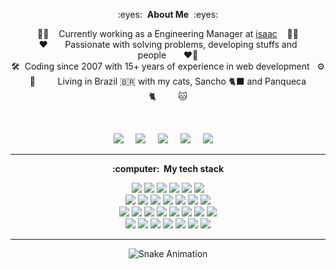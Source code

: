 <p align="center">
:eyes:&nbsp;&nbsp;<b>About Me</b>&nbsp;&nbsp;:eyes:
</p>

<p align="center">
  👨‍💻&nbsp;&nbsp;&nbsp;&nbsp;Currently working as a Engineering Manager at <a href="[https://pagar.me/](https://isaac.com.br/)">isaac</a>&nbsp;&nbsp;&nbsp;&nbsp;🧑‍🔧
  <br/>
  ♥️&nbsp;&nbsp;&nbsp;&nbsp;&nbsp;&nbsp;&nbsp;Passionate with solving problems, developing stuffs and people&nbsp;&nbsp;&nbsp;&nbsp;&nbsp;&nbsp;&nbsp;❤️‍🔥
  <br/>
  🛠️&nbsp;&nbsp;Coding since 2007 with 15+ years of experience in web development&nbsp;&nbsp;&nbsp;⚙️
  <br/>
  🐙&nbsp;&nbsp;&nbsp;&nbsp;&nbsp;&nbsp;&nbsp;&nbsp;&nbsp;Living in Brazil 🇧🇷 with my cats, Sancho 🐈‍⬛ and Panqueca 🐈&nbsp;&nbsp;&nbsp;&nbsp;&nbsp;&nbsp;&nbsp;&nbsp;&nbsp;🐱
</p>
<br/>
<p align="center">
  <a href="mailto:grippado@gmail.com?subject=Olá%20Gabriel%20Gripp"><img src="https://img.shields.io/badge/gmail-%23D14836.svg?&style=for-the-badge&logo=gmail&logoColor=white" /></a>&nbsp;&nbsp;&nbsp;&nbsp;
  <a href="https://www.linkedin.com/in/grippado/"><img src="https://img.shields.io/badge/linkedin-%230077B5.svg?&style=for-the-badge&logo=linkedin&logoColor=white" /></a>&nbsp;&nbsp;&nbsp;&nbsp;
  <a href="https://www.instagram.com/grippado/"><img src="https://img.shields.io/badge/instagram-%23dc2743.svg?&style=for-the-badge&logo=instagram&logoColor=white" /></a>&nbsp;&nbsp;&nbsp;&nbsp;
  <a href="https://www.facebook.com/grippado"><img src="https://img.shields.io/badge/facebook-%233B5998.svg?&style=for-the-badge&logo=facebook&logoColor=white" /></a>&nbsp;&nbsp;&nbsp;&nbsp;
  <a href="https://twitter.com/grippado"><img src="https://img.shields.io/badge/twitter-%231DA1F2.svg?&style=for-the-badge&logo=twitter&logoColor=white" /></a>&nbsp;&nbsp;&nbsp;&nbsp;
</p>

<hr/>

<p align="center">
  <b>:computer: &nbsp;My tech stack</b>
    
  <br/>
  
  <p align="center">
    <img src="https://img.shields.io/badge/HTML5-E34F26?style=for-the-badge&logo=html5&logoColor=white" />
    <img src="https://img.shields.io/badge/CSS-239120?&style=for-the-badge&logo=css3&logoColor=white"/>
    <img src="https://img.shields.io/badge/JavaScript-F7DF1E?style=for-the-badge&logo=javascript&logoColor=black"/>
    <img src="https://img.shields.io/badge/TypeScript-007ACC?style=for-the-badge&logo=typescript&logoColor=white"/>
    <img src="https://img.shields.io/badge/Node.js-43853D?style=for-the-badge&logo=node.js&logoColor=white"/>
    <img src="https://img.shields.io/badge/Vue.js-35495E?style=for-the-badge&logo=vue.js&logoColor=4FC08D"/>
    <br/>
    <img src="https://img.shields.io/badge/GIT-%23F05033.svg?&style=flat&logo=git&logoColor=white"/>
    <img src="https://img.shields.io/badge/GITHUB-%23121011.svg?&style=flat&logo=github&logoColor=white"/>
    <img src="https://img.shields.io/badge/GITHUB%20ACTIONS-2088FF.svg?&style=flat&logo=github-actions&logoColor=white"/>
    <img src="https://img.shields.io/badge/DOCKER-2496ED.svg?&style=flat&logo=docker&logoColor=white"/>
    <img src="https://img.shields.io/badge/MONGODB-47A248.svg?&style=flat&logo=mongodb&logoColor=white"/>
    <img src="https://img.shields.io/badge/POSTGRES-%23316192.svg?&style=flat&logo=postgresql&"/>
    <img src="https://img.shields.io/badge/MARIADB-4479A1.svg?&style=flat&logo=mariadb&"/>
    <br/>
    <img src="https://img.shields.io/badge/DOMAIN%20DD-02569B.svg?&style=flat&logo=ddd&logoColor=white"/>
    <img src="https://img.shields.io/badge/TEST%20DD-E34F26.svg?&style=flat&logo=tdd&logoColor=white"/>
    <img src="https://img.shields.io/badge/PMBOK-DD0031.svg?&style=flat&logo=ddd&logoColor=white"/>
    <img src="https://img.shields.io/badge/SONARQUBE-4E9BCD.svg?&style=flat&logo=sonarqube&logoColor=white"/>
    <img src="https://img.shields.io/badge/-ReactJs-61DAFB?logo=react&style=flat&logoColor=white&textColor=white"/>
    <img src="https://img.shields.io/badge/PHP-777BB4.svg?&style=flat&logo=php&logoColor=white"/>
    <img src="https://img.shields.io/badge/JQUERY-0769AD.svg?&style=flat&logo=jquery&logoColor=white"/>
    <img src="https://img.shields.io/badge/PYTHON-3776AB.svg?&style=flat&logo=python&logoColor=white"/>
    <br/>
    <img src="https://img.shields.io/badge/REST-02569B.svg?&style=flat&logo=rest&logoColor=white"/>
    <img src="https://img.shields.io/badge/GRAPHQL-E10098.svg?&style=flat&logo=graphql&logoColor=white"/>
    <img src="https://img.shields.io/badge/LINUX-FCC624?style=flat-square&logo=linux&logoColor=black"/>
    <img src="https://img.shields.io/badge/VSCODE-007ACC.svg?&style=flat&logo=visual-studio-code"/>
    <img src="https://img.shields.io/badge/CLEAN%20ARCHITECTURE-6DB33F.svg?&style=flat&logoColor=white"/>
    <img src="https://img.shields.io/badge/MVC-888888.svg?&style=flat&logoColor=white"/>
    <img src="https://img.shields.io/badge/MVVM-888888.svg?&style=flat&logoColor=white"/>
  </p>
</p>


<hr/>

  <p align="center">
    <img src="https://camo.githubusercontent.com/9b7074dac1de6f44552593cb28399eb5ebb7b53cd85259759f57a36563ec579b/68747470733a2f2f70726f66696c652d726561646d652d67656e657261746f722e636f6d2f6173736574732f736e616b652e737667" alt="Snake Animation" data-canonical-src="https://profile-readme-generator.com/assets/snake.svg" style="max-width: 100%;">
  </p>
